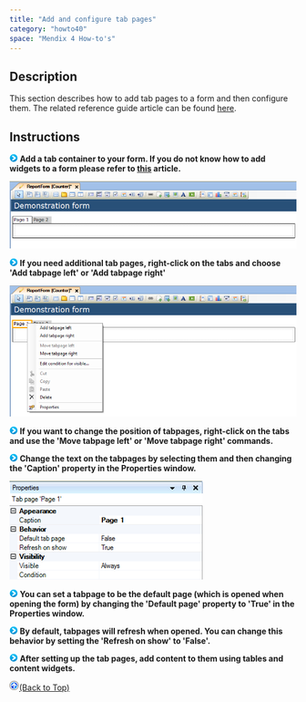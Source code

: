 ```yaml
---
title: "Add and configure tab pages"
category: "howto40"
space: "Mendix 4 How-to's"
---
```

## Description

This section describes how to add tab pages to a form and then configure them. The related reference guide article can be found [here](https://world.mendix.com/pages/releaseview.action?pageId=9699369).

## Instructions

![](attachments/819203/917932.png) **Add a tab container to your form. If you do not know how to add widgets to a form please refer to [this](https://world.mendix.com/display/howto25/Add+a+widget+to+a+form) article.**

![](attachments/2621477/2752732.png)

![](attachments/819203/917932.png) **If you need additional tab pages, right-click on the tabs and choose 'Add tabpage left' or 'Add tabpage right'**

![](attachments/2621477/2752733.png)

![](attachments/819203/917932.png) **If you want to change the position of tabpages, right-click on the tabs and use the 'Move tabpage left' or 'Move tabpage right' commands.**

![](attachments/819203/917932.png) **Change the text on the tabpages by selecting them and then changing the 'Caption' property in the Properties window.**

![](attachments/2621477/2752730.png)

![](attachments/819203/917932.png) **You can set a tabpage to be the default page (which is opened when opening the form) by changing the 'Default page' property to 'True' in the Properties window.**

![](attachments/819203/917932.png) **By default, tabpages will refresh when opened. You can change this behavior by setting the 'Refresh on show' to 'False'.**

![](attachments/819203/917932.png) **After setting up the tab pages, add content to them using tables and content widgets.**

[![](attachments/819203/917564.png)](Add+and+configure+tab+pages)[(Back to Top)](Add+and+configure+tab+pages)